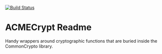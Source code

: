 [![Build Status](https://travis-ci.org/mdewolfe/ACMECrypt.svg?branch=master)](https://travis-ci.org/mdewolfe/ACMECrypt)

# ACMECrypt Readme

Handy wrappers around cryptographic functions that are buried inside the CommonCrypto library.
